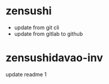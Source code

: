 # zensushi
 - update from git cli
 - update from gitlab to   github

# zensushidavao-inv

update readme 1